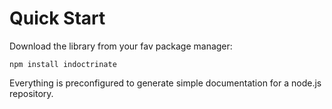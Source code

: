 # Quick Start

Download the library from your fav package manager:

```
npm install indoctrinate
```

Everything is preconfigured to generate simple documentation for a node.js repository.

